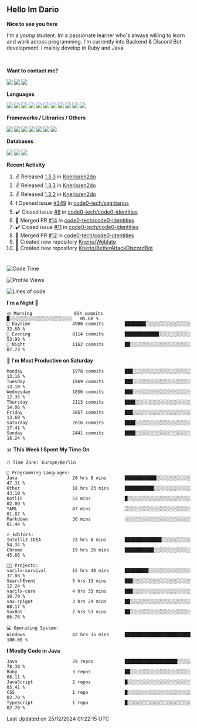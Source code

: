 <h2>Hello Im Dario</h2>

**Nice to see you here**

I'm a *young* student. Im a passionate learner who's always willing to learn and work across
programming. I'm currently into Backend & Discord Bot development. I mainly develop in Ruby and Java.

<br/>

**Want to contact me?**

<a href="https://github.com/knerio"><img src="https://img.shields.io/badge/-Github-blue?style=for-the-badge&logo=github&logoColor=white"/></a> <a href="https://discord.com/users/639416958923702292"><img src="https://img.shields.io/badge/-knerio-blue?style=for-the-badge&logo=discord&logoColor=white"/></a> <a href="https://twitch.tv/dopalos_"><img src="https://img.shields.io/badge/-twitch-blue?style=for-the-badge&logo=twitch&logoColor=white"/></a>

**Languages**

<img src="https://img.shields.io/badge/-HTML-blue?style=for-the-badge&logo=html5&logoColor=white"/> <img src="https://img.shields.io/badge/-CSS-blue?style=for-the-badge&logo=CSS3&logoColor=white"/> <img src="https://img.shields.io/badge/-Javascript-blue?style=for-the-badge&logo=javascript&logoColor=white"/> <img src="https://img.shields.io/badge/-Typescript-blue?style=for-the-badge&logo=TypeScript&logoColor=white"/> <img src="https://img.shields.io/badge/-Java-blue?style=for-the-badge&logo=java&logoColor=white"/> <img src="https://img.shields.io/badge/-Kotlin-blue?style=for-the-badge&logo=kotlin&logoColor=white"/> <img src="https://img.shields.io/badge/-SQL-blue?style=for-the-badge&logo=MYSQL&logoColor=white"/> <img src="https://img.shields.io/badge/-Markdown-blue?style=for-the-badge&logo=Markdown&logoColor=white"/> <img src="https://img.shields.io/badge/-JSON-blue?style=for-the-badge&logo=JSON&logoColor=white"/> <img src="https://img.shields.io/badge/-Git-blue?style=for-the-badge&logo=Git&logoColor=white"/> <img src="https://img.shields.io/badge/-Ruby-blue?style=for-the-badge&logo=Ruby&logoColor=white"/>
<br/>

 **Frameworks / Libraries / Others**

<img src="https://img.shields.io/badge/-Bootstrap-blue?style=for-the-badge&logo=Bootstrap&logoColor=white"/> <img src="https://img.shields.io/badge/-Node.JS-blue?style=for-the-badge&logo=node.js&logoColor=white"/> <img src="https://img.shields.io/badge/-React-blue?style=for-the-badge&logo=React&logoColor=white"/> <img src="https://img.shields.io/badge/-Express-blue?style=for-the-badge&logo=Express&logoColor=white"/> <img src="https://img.shields.io/badge/-Next.Js-blue?style=for-the-badge&logo=Next.Js&logoColor=white"/> <img src="https://img.shields.io/badge/-Ruby_On_Rails-blue?style=for-the-badge&logo=ruby-on-rails&logoColor=white"/> <img src="https://img.shields.io/badge/-JDA-blue?style=for-the-badge&logo=JDA&logoColor=white"/>

**Databases**

<img src="https://img.shields.io/badge/-MongoDB-blue?style=for-the-badge&logo=mongodb&logoColor=white"/> <img src="https://img.shields.io/badge/-MariaDB-blue?style=for-the-badge&logo=MariaDB&logoColor=white"/>
<img src="https://img.shields.io/badge/-PostgreSQL-blue?style=for-the-badge&logo=PostgreSQl&logoColor=white"/>

**Recent Activity**

<!--RECENT_ACTIVITY:start-->
1. ✌️ Released [1.3.3](https://github.com/Knerio/en2do/releases/tag/1.3.3) in [Knerio/en2do](https://github.com/Knerio/en2do)<br>
2. ✌️ Released [1.3.3](https://github.com/Knerio/en2do/releases/tag/1.3.3) in [Knerio/en2do](https://github.com/Knerio/en2do)<br>
3. ✌️ Released [1.3.2](https://github.com/Knerio/en2do/releases/tag/1.3.2) in [Knerio/en2do](https://github.com/Knerio/en2do)<br>
4. ❗️ Opened issue [#349](https://github.com/code0-tech/sagittarius/issues/349) in [code0-tech/sagittarius](https://github.com/code0-tech/sagittarius)<br>
5. ✔️ Closed issue [#8](https://github.com/code0-tech/code0-identities/issues/8) in [code0-tech/code0-identities](https://github.com/code0-tech/code0-identities)<br>
6. 🎉 Merged PR [#14](https://github.com/code0-tech/code0-identities/pull/14) in [code0-tech/code0-identities](https://github.com/code0-tech/code0-identities)<br>
7. ✔️ Closed issue [#11](https://github.com/code0-tech/code0-identities/issues/11) in [code0-tech/code0-identities](https://github.com/code0-tech/code0-identities)<br>
8. 🎉 Merged PR [#12](https://github.com/code0-tech/code0-identities/pull/12) in [code0-tech/code0-identities](https://github.com/code0-tech/code0-identities)<br>
9. 📔 Created new repository [Knerio/Weblate](https://github.com/Knerio/Weblate)<br>
10. 📔 Created new repository [Knerio/BetterAttackDiscordBot](https://github.com/Knerio/BetterAttackDiscordBot)<br>
<!--RECENT_ACTIVITY:end-->
 
#

<!--START_SECTION:waka-->
![Code Time](http://img.shields.io/badge/Code%20Time-719%20hrs%2038%20mins-blue)

![Profile Views](http://img.shields.io/badge/Profile%20Views-0-blue)

![Lines of code](https://img.shields.io/badge/From%20Hello%20World%20I%27ve%20Written-777.2%20thousand%20lines%20of%20code-blue)

**I'm a Night 🦉** 

```text
🌞 Morning                854 commits         █░░░░░░░░░░░░░░░░░░░░░░░░   05.68 % 
🌆 Daytime                4900 commits        ████████░░░░░░░░░░░░░░░░░   32.60 % 
🌃 Evening                8114 commits        █████████████░░░░░░░░░░░░   53.99 % 
🌙 Night                  1162 commits        ██░░░░░░░░░░░░░░░░░░░░░░░   07.73 % 
```
📅 **I'm Most Productive on Saturday** 

```text
Monday                   1978 commits        ███░░░░░░░░░░░░░░░░░░░░░░   13.16 % 
Tuesday                  1969 commits        ███░░░░░░░░░░░░░░░░░░░░░░   13.10 % 
Wednesday                1856 commits        ███░░░░░░░░░░░░░░░░░░░░░░   12.35 % 
Thursday                 2113 commits        ████░░░░░░░░░░░░░░░░░░░░░   14.06 % 
Friday                   2057 commits        ███░░░░░░░░░░░░░░░░░░░░░░   13.69 % 
Saturday                 2616 commits        ████░░░░░░░░░░░░░░░░░░░░░   17.41 % 
Sunday                   2441 commits        ████░░░░░░░░░░░░░░░░░░░░░   16.24 % 
```


📊 **This Week I Spent My Time On** 

```text
🕑︎ Time Zone: Europe/Berlin

💬 Programming Languages: 
Java                     20 hrs 8 mins       ████████████░░░░░░░░░░░░░   47.31 % 
Other                    18 hrs 23 mins      ███████████░░░░░░░░░░░░░░   43.19 % 
Kotlin                   53 mins             █░░░░░░░░░░░░░░░░░░░░░░░░   02.09 % 
YAML                     47 mins             ░░░░░░░░░░░░░░░░░░░░░░░░░   01.87 % 
Markdown                 36 mins             ░░░░░░░░░░░░░░░░░░░░░░░░░   01.44 % 

🔥 Editors: 
IntelliJ IDEA            23 hrs 8 mins       ██████████████░░░░░░░░░░░   54.34 % 
Chrome                   19 hrs 26 mins      ███████████░░░░░░░░░░░░░░   45.66 % 

🐱‍💻 Projects: 
varilx-survival          15 hrs 48 mins      █████████░░░░░░░░░░░░░░░░   37.08 % 
SearchEvent              5 hrs 13 mins       ███░░░░░░░░░░░░░░░░░░░░░░   12.24 % 
varilx-core              4 hrs 33 mins       ███░░░░░░░░░░░░░░░░░░░░░░   10.70 % 
vax-spigot               3 hrs 29 mins       ██░░░░░░░░░░░░░░░░░░░░░░░   08.17 % 
VaxBot                   2 hrs 53 mins       ██░░░░░░░░░░░░░░░░░░░░░░░   06.76 % 

💻 Operating System: 
Windows                  42 hrs 35 mins      █████████████████████████   100.00 % 
```

**I Mostly Code in Java** 

```text
Java                     29 repos            ████████████████████░░░░░   78.38 % 
Ruby                     3 repos             ██░░░░░░░░░░░░░░░░░░░░░░░   08.11 % 
JavaScript               2 repos             █░░░░░░░░░░░░░░░░░░░░░░░░   05.41 % 
CSS                      1 repo              █░░░░░░░░░░░░░░░░░░░░░░░░   02.70 % 
TypeScript               1 repo              █░░░░░░░░░░░░░░░░░░░░░░░░   02.70 % 
```




 Last Updated on 25/12/2024 01:22:15 UTC
<!--END_SECTION:waka-->

